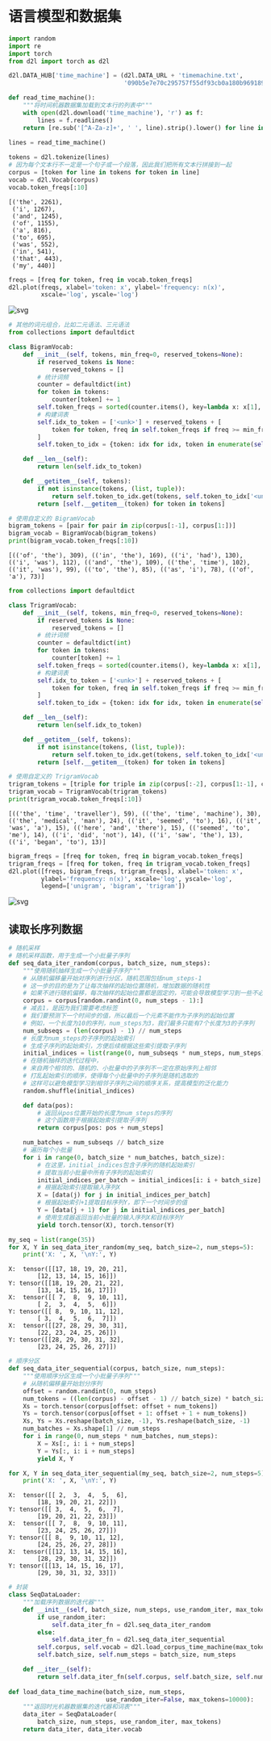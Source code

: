 # 语言模型和数据集


```python
import random
import re
import torch
from d2l import torch as d2l
```


```python
d2l.DATA_HUB['time_machine'] = (d2l.DATA_URL + 'timemachine.txt',
                                '090b5e7e70c295757f55df93cb0a180b9691891a')

def read_time_machine():  
    """将时间机器数据集加载到文本行的列表中"""
    with open(d2l.download('time_machine'), 'r') as f:
        lines = f.readlines()
    return [re.sub('[^A-Za-z]+', ' ', line).strip().lower() for line in lines]
    
lines = read_time_machine()

tokens = d2l.tokenize(lines)
# 因为每个文本行不一定是一个句子或一个段落，因此我们把所有文本行拼接到一起
corpus = [token for line in tokens for token in line]
vocab = d2l.Vocab(corpus)
vocab.token_freqs[:10]
```




    [('the', 2261),
     ('i', 1267),
     ('and', 1245),
     ('of', 1155),
     ('a', 816),
     ('to', 695),
     ('was', 552),
     ('in', 541),
     ('that', 443),
     ('my', 440)]




```python
freqs = [freq for token, freq in vocab.token_freqs]
d2l.plot(freqs, xlabel='token: x', ylabel='frequency: n(x)',
         xscale='log', yscale='log')
```


    
![svg](../images/dl32output_3_0.svg)
    



```python
# 其他的词元组合，比如二元语法、三元语法
from collections import defaultdict

class BigramVocab:
    def __init__(self, tokens, min_freq=0, reserved_tokens=None):
        if reserved_tokens is None:
            reserved_tokens = []
        # 统计词频
        counter = defaultdict(int)
        for token in tokens:
            counter[token] += 1
        self.token_freqs = sorted(counter.items(), key=lambda x: x[1], reverse=True)
        # 构建词表
        self.idx_to_token = ['<unk>'] + reserved_tokens + [
            token for token, freq in self.token_freqs if freq >= min_freq
        ]
        self.token_to_idx = {token: idx for idx, token in enumerate(self.idx_to_token)}

    def __len__(self):
        return len(self.idx_to_token)

    def __getitem__(self, tokens):
        if not isinstance(tokens, (list, tuple)):
            return self.token_to_idx.get(tokens, self.token_to_idx['<unk>'])
        return [self.__getitem__(token) for token in tokens]

# 使用自定义的 BigramVocab
bigram_tokens = [pair for pair in zip(corpus[:-1], corpus[1:])]
bigram_vocab = BigramVocab(bigram_tokens)
print(bigram_vocab.token_freqs[:10])
```

    [(('of', 'the'), 309), (('in', 'the'), 169), (('i', 'had'), 130), (('i', 'was'), 112), (('and', 'the'), 109), (('the', 'time'), 102), (('it', 'was'), 99), (('to', 'the'), 85), (('as', 'i'), 78), (('of', 'a'), 73)]
    


```python
from collections import defaultdict

class TrigramVocab:
    def __init__(self, tokens, min_freq=0, reserved_tokens=None):
        if reserved_tokens is None:
            reserved_tokens = []
        # 统计词频
        counter = defaultdict(int)
        for token in tokens:
            counter[token] += 1
        self.token_freqs = sorted(counter.items(), key=lambda x: x[1], reverse=True)
        # 构建词表
        self.idx_to_token = ['<unk>'] + reserved_tokens + [
            token for token, freq in self.token_freqs if freq >= min_freq
        ]
        self.token_to_idx = {token: idx for idx, token in enumerate(self.idx_to_token)}

    def __len__(self):
        return len(self.idx_to_token)

    def __getitem__(self, tokens):
        if not isinstance(tokens, (list, tuple)):
            return self.token_to_idx.get(tokens, self.token_to_idx['<unk>'])
        return [self.__getitem__(token) for token in tokens]

# 使用自定义的 TrigramVocab
trigram_tokens = [triple for triple in zip(corpus[:-2], corpus[1:-1], corpus[2:])]
trigram_vocab = TrigramVocab(trigram_tokens)
print(trigram_vocab.token_freqs[:10])
```

    [(('the', 'time', 'traveller'), 59), (('the', 'time', 'machine'), 30), (('the', 'medical', 'man'), 24), (('it', 'seemed', 'to'), 16), (('it', 'was', 'a'), 15), (('here', 'and', 'there'), 15), (('seemed', 'to', 'me'), 14), (('i', 'did', 'not'), 14), (('i', 'saw', 'the'), 13), (('i', 'began', 'to'), 13)]
    


```python
bigram_freqs = [freq for token, freq in bigram_vocab.token_freqs]
trigram_freqs = [freq for token, freq in trigram_vocab.token_freqs]
d2l.plot([freqs, bigram_freqs, trigram_freqs], xlabel='token: x',
         ylabel='frequency: n(x)', xscale='log', yscale='log',
         legend=['unigram', 'bigram', 'trigram'])
```


    
![svg](../images/dl32output_6_0.svg)
    


## 读取长序列数据


```python
# 随机采样
# 随机采样函数，用于生成一个小批量子序列
def seq_data_iter_random(corpus, batch_size, num_steps):  
    """使用随机抽样生成一个小批量子序列"""
    # 从随机偏移量开始对序列进行分区，随机范围包括num_steps-1
    # 这一步的目的是为了让每次抽样的起始位置随机，增加数据的随机性
    # 如果不进行随机偏移，每次抽样的起始位置都是固定的，可能会导致模型学习到一些不必要的规律
    corpus = corpus[random.randint(0, num_steps - 1):]
    # 减去1，是因为我们需要考虑标签
    # 我们要预测下一个时间步的值，所以最后一个元素不能作为子序列的起始位置
    # 例如，一个长度为10的序列，num_steps为3，我们最多只能有7个长度为3的子序列
    num_subseqs = (len(corpus) - 1) // num_steps
    # 长度为num_steps的子序列的起始索引
    # 生成子序列的起始索引，方便后续根据这些索引提取子序列
    initial_indices = list(range(0, num_subseqs * num_steps, num_steps))
    # 在随机抽样的迭代过程中，
    # 来自两个相邻的、随机的、小批量中的子序列不一定在原始序列上相邻
    # 打乱起始索引的顺序，使得每个小批量中的子序列是随机选取的
    # 这样可以避免模型学习到相邻子序列之间的顺序关系，提高模型的泛化能力
    random.shuffle(initial_indices)

    def data(pos):
        # 返回从pos位置开始的长度为num_steps的序列
        # 这个函数用于根据起始索引提取子序列
        return corpus[pos: pos + num_steps]

    num_batches = num_subseqs // batch_size
    # 遍历每个小批量
    for i in range(0, batch_size * num_batches, batch_size):
        # 在这里，initial_indices包含子序列的随机起始索引
        # 提取当前小批量中所有子序列的起始索引
        initial_indices_per_batch = initial_indices[i: i + batch_size]
        # 根据起始索引提取输入序列X
        X = [data(j) for j in initial_indices_per_batch]
        # 根据起始索引+1提取目标序列Y，即下一个时间步的值
        Y = [data(j + 1) for j in initial_indices_per_batch]
        # 使用生成器返回当前小批量的输入序列X和目标序列Y
        yield torch.tensor(X), torch.tensor(Y)
```


```python
my_seq = list(range(35))
for X, Y in seq_data_iter_random(my_seq, batch_size=2, num_steps=5):
    print('X: ', X, '\nY:', Y)
```

    X:  tensor([[17, 18, 19, 20, 21],
            [12, 13, 14, 15, 16]]) 
    Y: tensor([[18, 19, 20, 21, 22],
            [13, 14, 15, 16, 17]])
    X:  tensor([[ 7,  8,  9, 10, 11],
            [ 2,  3,  4,  5,  6]]) 
    Y: tensor([[ 8,  9, 10, 11, 12],
            [ 3,  4,  5,  6,  7]])
    X:  tensor([[27, 28, 29, 30, 31],
            [22, 23, 24, 25, 26]]) 
    Y: tensor([[28, 29, 30, 31, 32],
            [23, 24, 25, 26, 27]])
    


```python
# 顺序分区
def seq_data_iter_sequential(corpus, batch_size, num_steps):  
    """使用顺序分区生成一个小批量子序列"""
    # 从随机偏移量开始划分序列
    offset = random.randint(0, num_steps)
    num_tokens = ((len(corpus) - offset - 1) // batch_size) * batch_size
    Xs = torch.tensor(corpus[offset: offset + num_tokens])
    Ys = torch.tensor(corpus[offset + 1: offset + 1 + num_tokens])
    Xs, Ys = Xs.reshape(batch_size, -1), Ys.reshape(batch_size, -1)
    num_batches = Xs.shape[1] // num_steps
    for i in range(0, num_steps * num_batches, num_steps):
        X = Xs[:, i: i + num_steps]
        Y = Ys[:, i: i + num_steps]
        yield X, Y
```


```python
for X, Y in seq_data_iter_sequential(my_seq, batch_size=2, num_steps=5):
    print('X: ', X, '\nY:', Y)
```

    X:  tensor([[ 2,  3,  4,  5,  6],
            [18, 19, 20, 21, 22]]) 
    Y: tensor([[ 3,  4,  5,  6,  7],
            [19, 20, 21, 22, 23]])
    X:  tensor([[ 7,  8,  9, 10, 11],
            [23, 24, 25, 26, 27]]) 
    Y: tensor([[ 8,  9, 10, 11, 12],
            [24, 25, 26, 27, 28]])
    X:  tensor([[12, 13, 14, 15, 16],
            [28, 29, 30, 31, 32]]) 
    Y: tensor([[13, 14, 15, 16, 17],
            [29, 30, 31, 32, 33]])
    


```python
# 封装
class SeqDataLoader:  
    """加载序列数据的迭代器"""
    def __init__(self, batch_size, num_steps, use_random_iter, max_tokens):
        if use_random_iter:
            self.data_iter_fn = d2l.seq_data_iter_random
        else:
            self.data_iter_fn = d2l.seq_data_iter_sequential
        self.corpus, self.vocab = d2l.load_corpus_time_machine(max_tokens)
        self.batch_size, self.num_steps = batch_size, num_steps

    def __iter__(self):
        return self.data_iter_fn(self.corpus, self.batch_size, self.num_steps)
        
def load_data_time_machine(batch_size, num_steps,  
                           use_random_iter=False, max_tokens=10000):
    """返回时光机器数据集的迭代器和词表"""
    data_iter = SeqDataLoader(
        batch_size, num_steps, use_random_iter, max_tokens)
    return data_iter, data_iter.vocab
```


```python

```
